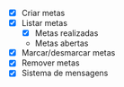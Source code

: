 - [x] Criar metas
- [x] Listar metas
  - [x] Metas realizadas
  - Metas abertas
- [x] Marcar/desmarcar metas
- [x] Remover metas
- [x] Sistema de mensagens
